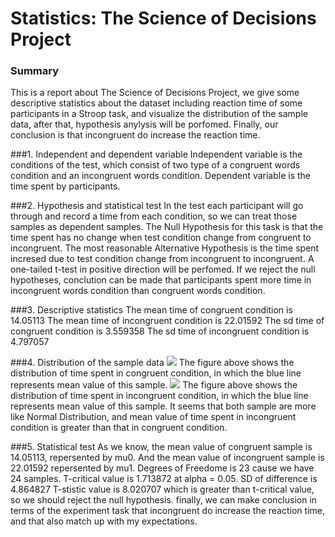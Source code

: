 # Statistics: The Science of Decisions Project

### Summary
This is a report about The Science of Decisions Project, we give some descriptive statistics about the dataset including reaction time of some participants in a Stroop task, and visualize the distribution of the sample data, after that, hypothesis anylysis will be porfomed. Finally, our conclusion is that incongruent do increase the reaction time.

###1. Independent and dependent variable
Independent variable is the conditions of the test, which consist of two type of a congruent words condition and an incongruent words condition.
Dependent variable is the time spent by participants.

###2. Hypothesis and statistical test
In the test each participant will go through and record a time from each condition, so we can treat those samples as dependent samples.
The Null Hypothesis for this task is that the time spent has no change when test condition change from congruent to incongruent.
The most reasonable Alternative Hypothesis is the time spent incresed due to test condition change from incongruent to incongruent.
A one-tailed t-test in positive direction will be perfomed. If we reject the null hypotheses, conclution can be made that participants spent more time in incongruent words condition than congruent words condition.

###3. Descriptive statistics
The mean time of congruent condition is 14.05113
The mean time of incongruent condition is 22.01592
The sd time of congruent condition is 3.559358
The sd time of incongruent condition is 4.797057

###4. Distribution of the sample data
![](/Users/freefrog/Studing/DataScience/The-Science-of-Decisions-Project/Congruent.png) 
The figure above shows the distribution of time spent in congruent condition, in which the blue line represents mean value of this sample.
![](/Users/freefrog/Studing/DataScience/The-Science-of-Decisions-Project/Incongruent.png) 
The figure above shows the distribution of time spent in incongruent condition, in which the blue line represents mean value of this sample. It seems that both sample are more like Normal Distribution, and mean value of time spent in incongruent condition is greater than that in congruent condition.

###5. Statistical test
As we know, the mean value of congruent sample is 14.05113, repersented by mu0. And the mean value of incongruent sample is 22.01592 repersented by mu1. 
Degrees of Freedome is 23 cause we have 24 samples.
T-critical value is 1.713872 at alpha = 0.05.
SD of difference is 4.864827
T-stistic value is 8.020707 which is greater than t-critical value, so we should reject the null hypothesis.
finally, we can make conclusion in terms of the experiment task that incongruent do increase the reaction time, and that also match up with my expectations.
